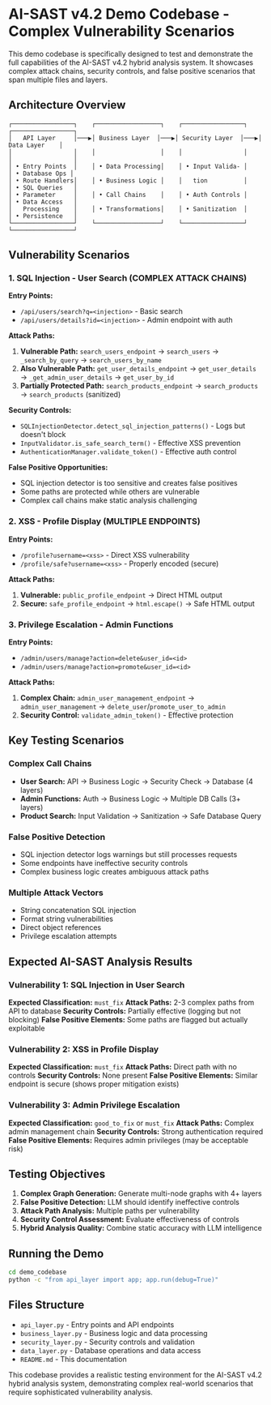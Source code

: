# AI-SAST v4.2 Demo Codebase - Complex Vulnerability Scenarios

This demo codebase is specifically designed to test and demonstrate the full capabilities of the AI-SAST v4.2 hybrid analysis system. It showcases complex attack chains, security controls, and false positive scenarios that span multiple files and layers.

## Architecture Overview

```
┌─────────────────┐    ┌──────────────────┐    ┌─────────────────┐    ┌─────────────────┐
│   API Layer     │───▶│ Business Layer  │───▶│ Security Layer  │───▶│   Data Layer    │
│                 │    │                  │    │                 │    │                 │
│ • Entry Points  │    │ • Data Processing│    │ • Input Valida- │    │ • Database Ops │
│ • Route Handlers│    │ • Business Logic │    │   tion          │    │ • SQL Queries   │
│ • Parameter     │    │ • Call Chains    │    │ • Auth Controls │    │ • Data Access   │
│   Processing    │    │ • Transformations│    │ • Sanitization  │    │ • Persistence   │
└─────────────────┘    └──────────────────┘    └─────────────────┘    └─────────────────┘
```

## Vulnerability Scenarios

### 1. SQL Injection - User Search (COMPLEX ATTACK CHAINS)

**Entry Points:**
- `/api/users/search?q=<injection>` - Basic search
- `/api/users/details?id=<injection>` - Admin endpoint with auth

**Attack Paths:**
1. **Vulnerable Path:** `search_users_endpoint` → `search_users` → `_search_by_query` → `search_users_by_name`
2. **Also Vulnerable Path:** `get_user_details_endpoint` → `get_user_details` → `_get_admin_user_details` → `get_user_by_id`
3. **Partially Protected Path:** `search_products_endpoint` → `search_products` → `search_products` (sanitized)

**Security Controls:**
- `SQLInjectionDetector.detect_sql_injection_patterns()` - Logs but doesn't block
- `InputValidator.is_safe_search_term()` - Effective XSS prevention
- `AuthenticationManager.validate_token()` - Effective auth control

**False Positive Opportunities:**
- SQL injection detector is too sensitive and creates false positives
- Some paths are protected while others are vulnerable
- Complex call chains make static analysis challenging

### 2. XSS - Profile Display (MULTIPLE ENDPOINTS)

**Entry Points:**
- `/profile?username=<xss>` - Direct XSS vulnerability
- `/profile/safe?username=<xss>` - Properly encoded (secure)

**Attack Paths:**
1. **Vulnerable:** `public_profile_endpoint` → Direct HTML output
2. **Secure:** `safe_profile_endpoint` → `html.escape()` → Safe HTML output

### 3. Privilege Escalation - Admin Functions

**Entry Points:**
- `/admin/users/manage?action=delete&user_id=<id>`
- `/admin/users/manage?action=promote&user_id=<id>`

**Attack Paths:**
1. **Complex Chain:** `admin_user_management_endpoint` → `admin_user_management` → `delete_user`/`promote_user_to_admin`
2. **Security Control:** `validate_admin_token()` - Effective protection

## Key Testing Scenarios

### Complex Call Chains
- **User Search:** API → Business Logic → Security Check → Database (4 layers)
- **Admin Functions:** Auth → Business Logic → Multiple DB Calls (3+ layers)
- **Product Search:** Input Validation → Sanitization → Safe Database Query

### False Positive Detection
- SQL injection detector logs warnings but still processes requests
- Some endpoints have ineffective security controls
- Complex business logic creates ambiguous attack paths

### Multiple Attack Vectors
- String concatenation SQL injection
- Format string vulnerabilities
- Direct object references
- Privilege escalation attempts

## Expected AI-SAST Analysis Results

### Vulnerability 1: SQL Injection in User Search
**Expected Classification:** `must_fix`
**Attack Paths:** 2-3 complex paths from API to database
**Security Controls:** Partially effective (logging but not blocking)
**False Positive Elements:** Some paths are flagged but actually exploitable

### Vulnerability 2: XSS in Profile Display
**Expected Classification:** `must_fix`
**Attack Paths:** Direct path with no controls
**Security Controls:** None present
**False Positive Elements:** Similar endpoint is secure (shows proper mitigation exists)

### Vulnerability 3: Admin Privilege Escalation
**Expected Classification:** `good_to_fix` or `must_fix`
**Attack Paths:** Complex admin management chain
**Security Controls:** Strong authentication required
**False Positive Elements:** Requires admin privileges (may be acceptable risk)

## Testing Objectives

1. **Complex Graph Generation:** Generate multi-node graphs with 4+ layers
2. **False Positive Detection:** LLM should identify ineffective controls
3. **Attack Path Analysis:** Multiple paths per vulnerability
4. **Security Control Assessment:** Evaluate effectiveness of controls
5. **Hybrid Analysis Quality:** Combine static accuracy with LLM intelligence

## Running the Demo

```bash
cd demo_codebase
python -c "from api_layer import app; app.run(debug=True)"
```

## Files Structure

- `api_layer.py` - Entry points and API endpoints
- `business_layer.py` - Business logic and data processing
- `security_layer.py` - Security controls and validation
- `data_layer.py` - Database operations and data access
- `README.md` - This documentation

This codebase provides a realistic testing environment for the AI-SAST v4.2 hybrid analysis system, demonstrating complex real-world scenarios that require sophisticated vulnerability analysis.
